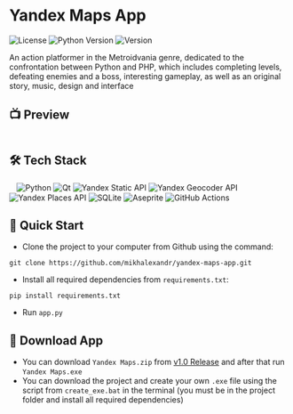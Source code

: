 # Yandex Maps App

![License](https://img.shields.io/github/license/dmhd6219/sdamgia-solver)
![Python Version](https://img.shields.io/badge/python-3.6%2B-blue)
![Version](https://img.shields.io/badge/version-1.0-green)

An action platformer in the Metroidvania genre, dedicated to the confrontation between Python and PHP, which includes completing levels, defeating enemies and a boss, interesting gameplay, as well as an original story, music, design and interface

## 📺 Preview
![]()

## 🛠️ Tech Stack
ㅤ![Python](https://img.shields.io/badge/python-3670A0?style=for-the-badge&logo=python&logoColor=ffdd54)
![Qt](https://img.shields.io/badge/Qt-%23217346.svg?style=for-the-badge&logo=Qt&logoColor=white)
![Yandex Static API](https://img.shields.io/badge/yandex_static_api-FF0000?style=for-the-badge)
![Yandex Geocoder API](https://img.shields.io/badge/yandex_geocoder_api-FF0000?style=for-the-badge)
![Yandex Places API](https://img.shields.io/badge/yandex_places_api-FF0000?style=for-the-badge)
![SQLite](https://img.shields.io/badge/sqlite-%2307405e.svg?style=for-the-badge&logo=sqlite&logoColor=white)
![Aseprite](https://img.shields.io/badge/Aseprite-FFFFFF?style=for-the-badge&logo=Aseprite&logoColor=#7D929E)
![GitHub Actions](https://img.shields.io/badge/github%20actions-%232671E5.svg?style=for-the-badge&logo=githubactions&logoColor=white)

## 🎯 Quick Start
* Clone the project to your computer from Github using the command:
```
git clone https://github.com/mikhalexandr/yandex-maps-app.git
```

* Install all required dependencies from `requirements.txt`:
```
pip install requirements.txt
```

* Run `app.py`

## 👾 Download App
* You can download `Yandex Maps.zip` from [v1.0 Release](https://github.com/mikhalexandr/yandex-maps-app/releases/tag/v1.0.0) and after that run `Yandex Maps.exe`
* You can download the project and create your own `.exe` file using the script from `create_exe.bat` in the terminal (you must be in the project folder and install all required dependencies)
